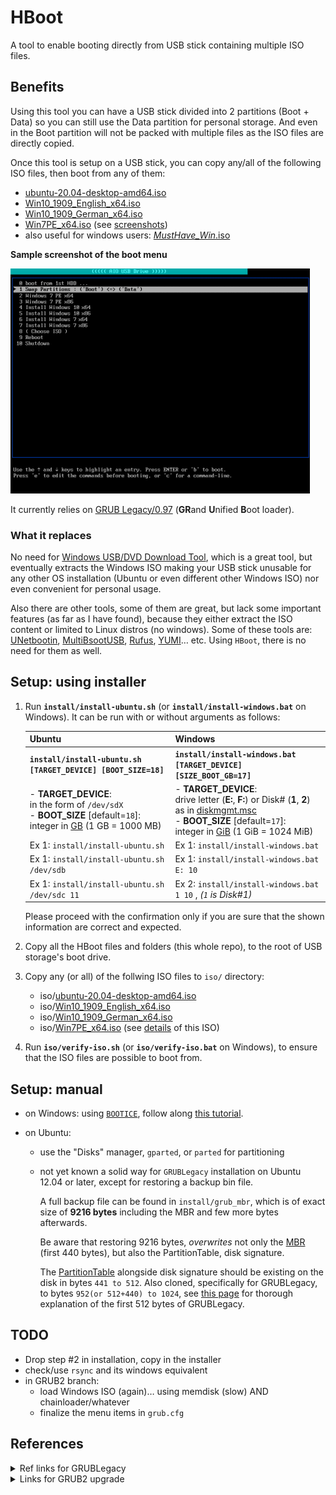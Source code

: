 # HBoot

A tool to enable booting directly from USB stick containing multiple ISO files.

## Benefits

Using this tool you can have a USB stick divided into 2 partitions (Boot + Data) so you can still use the Data partition for personal storage. And even in the Boot partition will not be packed with multiple files as the ISO files are directly copied.

Once this tool is setup on a USB stick, you can copy any/all of the following ISO files, then boot from any of them:

- [ubuntu-20.04-desktop-amd64.iso](https://releases.ubuntu.com/20.04/ubuntu-20.04-desktop-amd64.iso)
- [Win10_1909_English_x64.iso](https://www.microsoft.com/en-us/software-download/windows10ISO/)
- [Win10_1909_German_x64.iso](https://www.microsoft.com/en-us/software-download/windows10ISO/)
- [Win7PE_x64.iso](https://archive.org/download/win7pe-x64/Win7PE_x64.iso) (see [screenshots](https://archive.org/details/win7pe-x64))
- also useful for windows users: [_MustHave_Win_.iso](https://archive.org/download/musthave-win)

**Sample screenshot of the boot menu**

![Boot Menu Screenshot](./doc/HBoot-screenshot.png)

It currently relies on [GRUB Legacy/0.97](https://www.gnu.org/software/grub/grub-legacy.html) (**GR**and **U**nified **B**oot loader).

### What it replaces

No need for [Windows USB/DVD Download Tool](https://www.microsoft.com/en-us/download/windows-usb-dvd-download-tool), which is a great tool, but eventually extracts the Windows ISO making your USB stick unusable for any other OS installation (Ubuntu or even different other Windows ISO) nor even convenient for personal usage.

Also there are other tools, some of them are great, but lack some important features (as far as I have found), because they either extract the ISO content or limited to Linux distros (no windows). Some of these tools are: [UNetbootin](https://www.pendrivelinux.com/using-unetbootin-to-create-a-linux-usb-from-linux/), [MultiBsootUSB](http://multibootusb.org/page_guide/), [Rufus](https://rufus.ie/), [YUMI](https://www.pendrivelinux.com/yumi-multiboot-usb-creator/)… etc. Using `HBoot`, there is no need for them as well.

## Setup: using installer

1. Run **`install/install-ubuntu.sh`** (or **`install/install-windows.bat`** on Windows). It can be run with or without arguments as follows:

   | Ubuntu                                                                                                                                                            | Windows                                                                                                                                                                                                                                                                        |
   | ----------------------------------------------------------------------------------------------------------------------------------------------------------------- | ------------------------------------------------------------------------------------------------------------------------------------------------------------------------------------------------------------------------------------------------------------------------------ |
   | **`install/install-ubuntu.sh [TARGET_DEVICE] [BOOT_SIZE=18]`**                                                                                                    | **`install/install-windows.bat [TARGET_DEVICE] [SIZE_BOOT_GB=17]`**                                                                                                                                                                                                            |
   | - **TARGET_DEVICE**:<br>in the form of `/dev/sdX` <br>- **BOOT_SIZE** [default=`18`]:<br>integer in [GB](https://en.wikipedia.org/wiki/Gigabyte) (1 GB = 1000 MB) | - **TARGET_DEVICE**:<br>drive letter (**E:**, **F:**) or Disk# (**1**, **2**) as in [diskmgmt.msc](https://www.google.com/search?q=Windows+Disk+Management) <br>- **BOOT_SIZE** [default=`17`]:<br>integer in [GiB](https://en.wikipedia.org/wiki/Gibibyte) (1 GiB = 1024 MiB) |
   | Ex 1: `install/install-ubuntu.sh`                                                                                                                                 | Ex 1: `install/install-windows.bat`                                                                                                                                                                                                                                            |
   | Ex 1: `install/install-ubuntu.sh /dev/sdb`                                                                                                                        | Ex 1: `install/install-windows.bat E: 10`                                                                                                                                                                                                                                      |
   | Ex 1: `install/install-ubuntu.sh /dev/sdc 11`                                                                                                                     | Ex 2: `install/install-windows.bat 1 10` , _(`1` is Disk#1)_                                                                                                                                                                                                                   |

   Please proceed with the confirmation only if you are sure that the shown information are correct and expected.

2. Copy all the HBoot files and folders (this whole repo), to the root of USB storage's boot drive.

3. Copy any (or all) of the follwing ISO files to `iso/` directory:

   - iso/[ubuntu-20.04-desktop-amd64.iso](https://releases.ubuntu.com/20.04/ubuntu-20.04-desktop-amd64.iso)
   - iso/[Win10_1909_English_x64.iso](https://www.microsoft.com/en-us/software-download/windows10ISO/)
   - iso/[Win10_1909_German_x64.iso](https://www.microsoft.com/en-us/software-download/windows10ISO/)
   - iso/[Win7PE_x64.iso](https://archive.org/download/win7pe-x64/Win7PE_x64.iso) (see [details](https://archive.org/details/win7pe-x64) of this ISO)

4. Run **`iso/verify-iso.sh`** (or **`iso/verify-iso.bat`** on Windows), to ensure that the ISO files are possible to boot from.

## Setup: manual

- on Windows: using [`BOOTICE`](./tools/BOOTICE.exe), follow along [this tutorial](./doc/tutorial-windows.md).

- on Ubuntu:

  - use the "Disks" manager, `gparted`, or `parted` for partitioning
  - not yet known a solid way for `GRUBLegacy` installation on Ubuntu 12.04 or later, except for restoring a backup bin file.

    A full backup file can be found in `install/grub_mbr`, which is of exact size of **9216 bytes** including the MBR and few more bytes afterwards.

    Be aware that restoring 9216 bytes, _overwrites_ not only the [MBR](https://en.wikipedia.org/wiki/Master_boot_record) (first 440 bytes), but also the PartitionTable, disk signature.

    The [PartitionTable](https://thestarman.pcministry.com/asm/mbr/PartTables.htm) alongside disk signature should be existing on the disk in bytes `441 to 512`. Also cloned, specifically for GRUBLegacy, to bytes `952(or 512+440) to 1024`, see [this page](https://thestarman.pcministry.com/asm/mbr/GRUB.htm) for thorough explanation of the first 512 bytes of GRUBLegacy.

## TODO

- Drop step #2 in installation, copy in the installer
- check/use `rsync` and its windows equivalent
- in GRUB2 branch:
  - load Windows ISO (again)… using memdisk (slow) AND chainloader/whatever
  - finalize the menu items in `grub.cfg`

## References

<details>
<summary>Ref links for GRUBLegacy</summary>

- https://wiki.archlinux.org/index.php/GRUB_Legacy
- https://gparted.org/display-doc.php?name=help-manual&lang=C#gparted-fix-grub-boot-problem
- http://mirrors.kernel.org/ubuntu/pool/main/g/grub/grub_0.97-29ubuntu66_amd64.deb
- https://help.ubuntu.com/community/Grub2/ISOBoot
- https://wiki.archlinux.org/index.php/Multiboot_USB_drive
- https://opensource.com/article/16/11/managing-devices-linux
- https://help.ubuntu.com/community/Grub2/Upgrading#Reverting_to_GRUB_Legacy
- https://www.rmprepusb.com/tutorials/grub4dos/grub4dos-internal-variables-and-functions
- https://thestarman.pcministry.com/asm/mbr/GRUB.htm

</details>

<details>
<summary>Links for GRUB2 upgrade</summary>

- Install: https://unix.stackexchange.com/a/36823
- Config: https://askubuntu.com/questions/367011/boot-windows-7-iso-from-grub2
- No file writing:
  - https://askubuntu.com/a/83279
  - https://www.gnu.org/software/grub/manual/grub/grub.html#Environment-block
- https://www.aioboot.com/en/
- using wimboot in grub2 for win iso: https://www.rmprepusb.com/tutorials/145-grub2winiso
- `rsync`
</details>
